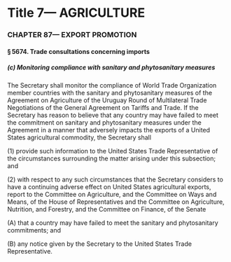 
# Title 7— AGRICULTURE
### CHAPTER 87— EXPORT PROMOTION
#### § 5674. Trade consultations concerning imports
##### (c) Monitoring compliance with sanitary and phytosanitary measures

The Secretary shall monitor the compliance of World Trade Organization member countries with the sanitary and phytosanitary measures of the Agreement on Agriculture of the Uruguay Round of Multilateral Trade Negotiations of the General Agreement on Tariffs and Trade. If the Secretary has reason to believe that any country may have failed to meet the commitment on sanitary and phytosanitary measures under the Agreement in a manner that adversely impacts the exports of a United States agricultural commodity, the Secretary shall

(1) provide such information to the United States Trade Representative of the circumstances surrounding the matter arising under this subsection; and

(2) with respect to any such circumstances that the Secretary considers to have a continuing adverse effect on United States agricultural exports, report to the Committee on Agriculture, and the Committee on Ways and Means, of the House of Representatives and the Committee on Agriculture, Nutrition, and Forestry, and the Committee on Finance, of the Senate

(A) that a country may have failed to meet the sanitary and phytosanitary commitments; and

(B) any notice given by the Secretary to the United States Trade Representative.
